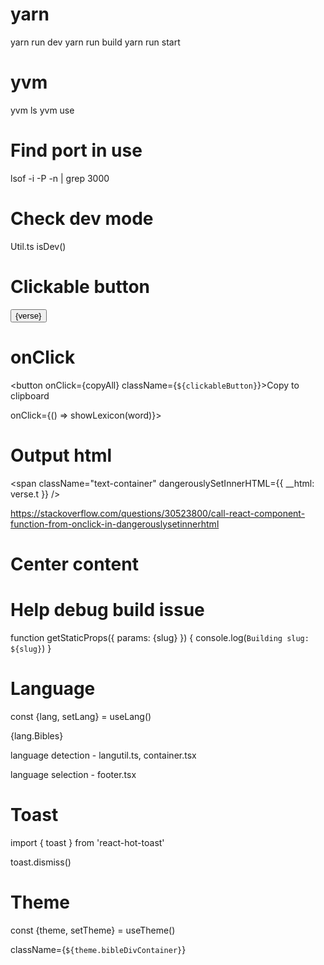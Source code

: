 # yarn

yarn run dev
yarn run build
yarn run start

# yvm

yvm ls
yvm use 

# Find port in use

lsof -i -P -n | grep 3000

# Check dev mode

Util.ts
isDev()

# Clickable button

<Link href={"/bible/" + book + "/" + chapter + "/" + verse + "/" + text}>
                      <button className={`${clickableButton}`}>{verse}</button>
                    </Link>

# onClick

<button onClick={copyAll} className={`${clickableButton}`}>Copy to clipboard</button>

onClick={() => showLexicon(word)}>

# Output html

 <span className="text-container" dangerouslySetInnerHTML={{ __html: verse.t }} />
 
https://stackoverflow.com/questions/30523800/call-react-component-function-from-onclick-in-dangerouslysetinnerhtml

# Center content

<div className="flex justify-center items-center">

# Help debug build issue

function getStaticProps({ params: {slug} }) {
    console.log(`Building slug: ${slug}`)
}

# Language

const {lang, setLang} = useLang()

{lang.Bibles}

language detection - langutil.ts, container.tsx

language selection - footer.tsx

# Toast

import { toast } from 'react-hot-toast'

toast.dismiss()

# Theme

const {theme, setTheme} = useTheme()

className={`${theme.bibleDivContainer}`}
